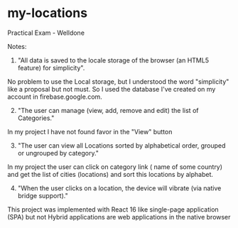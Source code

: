# my-locations
Practical Exam - Welldone

Notes: 
1. "All data is saved to the locale storage of the browser (an HTML5 feature) for simplicity".

No problem to use the Local storage, but I understood the word "simplicity" like a proposal but not must. So I used the database I've
created on my account in firebase.google.com.

2. "The user can manage (view, add, remove and edit) the list of Categories."

In my project I have not found favor in the "View" button

3. "The user can view all Locations sorted by alphabetical order, grouped or ungrouped by category."

In my project the user can click on category link ( name of some country) and get the list of cities (locations) and sort this locations by alphabet.

4. "When the user clicks on a location, the device will vibrate (via native bridge support)."

This project was implemented with React 16 like single-page application (SPA) but not Hybrid applications are web applications in the native browser
